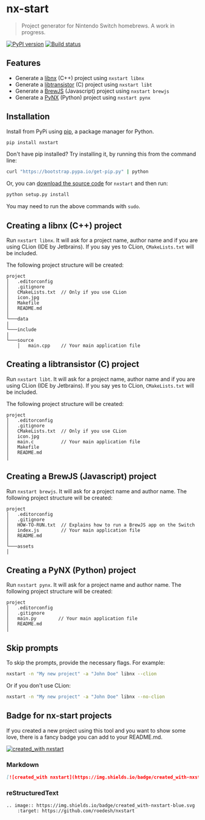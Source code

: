 # nx-start

> Project generator for Nintendo Switch homebrews. A work in progress.

[![PyPI version](https://badge.fury.io/py/nxstart.svg)](https://badge.fury.io/py/nxstart)
[![Build status](https://travis-ci.org/roedesh/nxstart.svg?branch=master)](https://travis-ci.org/roedesh/nxstart)

## Features
- Generate a [libnx](https://github.com/switchbrew/libnx) (C++) project using `nxstart libnx`
- Generate a [libtransistor](https://github.com/reswitched/libtransistor) (C) project using `nxstart libt`
- Generate a [BrewJS](https://github.com/BrewJS) (Javascript) project using `nxstart brewjs`
- Generate a [PyNX](https://github.com/nx-python/PyNX) (Python) project using `nxstart pynx`

## Installation

Install from PyPi using [pip](http://www.pip-installer.org/en/latest), a package manager for
Python.

```bash
pip install nxstart
```

Don't have pip installed? Try installing it, by running this from the
command line:

```bash
curl "https://bootstrap.pypa.io/get-pip.py" | python
```

Or, you can [download the source code](#) for `nxstart` and then run:
```bash
python setup.py install
```
You may need to run the above commands with ``sudo``.

## Creating a libnx (C++) project
Run `nxstart libnx`. It will ask for a project name, author name and if you are 
using CLion (IDE by Jetbrains). If you say yes to CLion, `CMakeLists.txt` will be included.

The following project structure will be created:

```
project
│   .editorconfig 
│   .gitignore
│   CMakeLists.txt  // Only if you use CLion
│   icon.jpg
│   Makefile        
│   README.md
│
└───data
│   
└───include
│ 
└───source
    │   main.cpp    // Your main application file
```

## Creating a libtransistor (C) project
Run `nxstart libt`. It will ask for a project name, author name and if you are 
using CLion (IDE by Jetbrains). If you say yes to CLion, `CMakeLists.txt` will be included.

The following project structure will be created:

```
project
│   .editorconfig 
│   .gitignore
│   CMakeLists.txt  // Only if you use CLion
│   icon.jpg
│   main.c          // Your main application file
│   Makefile
│   README.md           
│
```

## Creating a BrewJS (Javascript) project
Run `nxstart brewjs`. It will ask for a project name and author name. The following project structure will be created:

```
project
│   .editorconfig 
│   .gitignore     
│   HOW-TO-RUN.txt  // Explains how to run a BrewJS app on the Switch
│   index.js        // Your main application file
│   README.md   
│
└───assets
│   
```

## Creating a PyNX (Python) project
Run `nxstart pynx`. It will ask for a project name and author name. The following project structure will be created:

```
project
│   .editorconfig 
│   .gitignore     
│   main.py        // Your main application file
│   README.md   
│   
```

## Skip prompts
To skip the prompts, provide the necessary flags. For example:
```bash
nxstart -n "My new project" -a "John Doe" libnx --clion
```

Or if you don't use CLion:
```bash
nxstart -n "My new project" -a "John Doe" libnx --no-clion
```

## Badge for nx-start projects
If you created a new project using this tool and you want to show some love, there is a fancy badge you can add to your README.md.

[![created_with nxstart](https://img.shields.io/badge/created_with-nxstart-blue.svg)](https://github.com/roedesh/nxstart)

### Markdown
```markdown
[![created_with nxstart](https://img.shields.io/badge/created_with-nxstart-blue.svg)](https://github.com/roedesh/nxstart)
```

### reStructuredText
```
.. image:: https://img.shields.io/badge/created_with-nxstart-blue.svg
    :target: https://github.com/roedesh/nxstart
```
